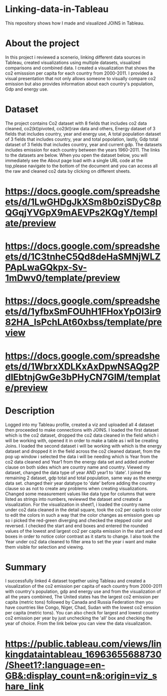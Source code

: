 # Linking-data-in-Tableau
This repository shows how I made and visualized JOINS in Tableau.

# About the project 
In this project i reviewed a scenerio, linking different data sources in Tableau, created visualizations using multiple datasets, visualized comparisons and combined data. I created a visualization that shows the co2 emisssion per capita for each country from 2000-2011. I provided a visual presentation that not only allows someone to visually compare co2 emission but also provides information about each country's population, Gdp and energy use.

# Dataset
The project contains Co2 dataset with 8 fields that includes co2 data cleaned, co2(kt)pivoted, co2(kt)raw data and others, Energy dataset of 3 fields that includes country, year and energy use, A total population dataset of 3 fields that includes country, year and total popolation, lastly, Gdp total dataset of 3 fields that includes country, year and current gdp. The datasets includes emission for each country between the years 1960-2011. The links to the datasets are below. When you open the dataset below, you will immediately see the About page load with a single URL code at the top,please navigate to the bottom of the document and you can access all the raw and cleaned co2 data by clicking on different sheets.
# https://docs.google.com/spreadsheets/d/1LwGHDgJkXSm8b0ziSDyC8pQGqjYVGpX9mAEVPs2KQgY/template/preview
# https://docs.google.com/spreadsheets/d/1C3tnheC5Qd8deHaSMNjWLZPApLwaGQkpx-Sv-1mDwv0/template/preview
# https://docs.google.com/spreadsheets/d/1yfbxSmFOUhH1FHoxYpOl3ir982HA_lsPchLAt60xbss/template/preview
# https://docs.google.com/spreadsheets/d/1WbrxXDLKxAxDpwNSAQg2PdIEbtnjGwGe3bPHyCN7GlM/template/preview

# Description
Logged into my Tableau profile, created a viz and uploaded all 4 dataset then proceeded to make connections with JOINS. I loaded the first dataset which is the co2 dataset, dropped the co2 data cleaned in the field which i will be working with, opened it in order to make a table as i will be creating Joins. I loaded the second dataset i will be working with which is the energy dataset and dropped it in the field across the co2 cleaned dataset, from the pop up window i selected the data i will be needing which is Year from the co2 data cleaned and Year1 from the energy data set and added another clause on both sides which are country name and country. Viewed my dataset, changed the data type of year AND year1 to 'date'. I joined the remaining 2 dataset, gdp total and total population, same way as the energy data set. changed their year datatype to 'date' before adding the country clause so as not to create any problems when creating visualizations. Changed some measurement values like data type for columns that were listed as strings into numbers, reviewwd the dataset and created a visualization. For the visualization in sheet1, i loaded the country name under co2 data cleaned in the detail square, took the co2 per capita to color to edit the colors in such a way that the color changes as emission goes up so i picked the red-green diverging and checked the stepped color and reversed. I checked the start and end boxes and entered the rounded values of the lowest and largest co2 per capita emission in the start and end boxes in order to notice color contrast as it starts to change. I also took the Year under co2 data cleaned to filter area to set the year i want and make them visible for selection and viewing.

# Summary
I successfully linked 4 dataset together using Tableau and created a visualization of the co2 emission per capita of each country from 2000-2011 with country's population, gdp and energy use and from the visualization of all the years combined, The United states has the largest co2 emission per capita (metric tons) followed by Canada and Russia Federation then you have countries like Congo, Niger, Chad, Sudan with the lowest co2 emssion per capita (metric tons). You can also check for largest and lowest country co2 emission per year by just unchecking the 'all' box and checking the year of choice. From the link below you can view the data visualization.
# https://public.tableau.com/views/linkingdataintableau_16963655688730/Sheet1?:language=en-GB&:display_count=n&:origin=viz_share_link
